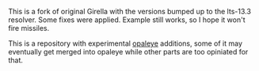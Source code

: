 This is a fork of original Girella with the versions bumped up to the lts-13.3 resolver. Some fixes were applied. Example still works, so I hope it won't fire missiles.

This is a repository with experimental [opaleye](http://hackage.haskell.org/package/opaleye) additions, some of it may eventually get merged into opaleye while other parts are too opiniated for that.
